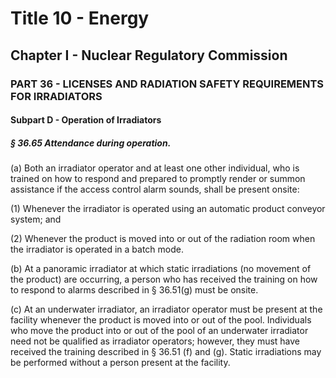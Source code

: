 
# Title 10 - Energy
## Chapter I - Nuclear Regulatory Commission
### PART 36 - LICENSES AND RADIATION SAFETY REQUIREMENTS FOR IRRADIATORS
#### Subpart D - Operation of Irradiators
##### § 36.65 Attendance during operation.

(a) Both an irradiator operator and at least one other individual, who is trained on how to respond and prepared to promptly render or summon assistance if the access control alarm sounds, shall be present onsite:

(1) Whenever the irradiator is operated using an automatic product conveyor system; and

(2) Whenever the product is moved into or out of the radiation room when the irradiator is operated in a batch mode.

(b) At a panoramic irradiator at which static irradiations (no movement of the product) are occurring, a person who has received the training on how to respond to alarms described in § 36.51(g) must be onsite.

(c) At an underwater irradiator, an irradiator operator must be present at the facility whenever the product is moved into or out of the pool. Individuals who move the product into or out of the pool of an underwater irradiator need not be qualified as irradiator operators; however, they must have received the training described in § 36.51 (f) and (g). Static irradiations may be performed without a person present at the facility.
